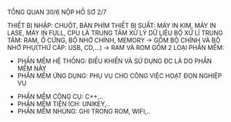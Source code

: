TỔNG QUAN 30/6
NỘP HỒ SƠ 2/7

THIẾT BỊ NHẬP: CHUỘT, BÀN PHÍM
THIẾT BỊ SUẤT: MÁY IN KIM, MÁY IN LASE, MÁY IN FULL, 
CPU LÀ TRUNG TÂM XỬ LÝ DỮ LIỆU
BỘ XỬ LÍ TRUNG TÂM: RAM, Ổ CỨNG, BỘ NHỚ CHÍNH, MEMORY
-> GỒM BỘ CHÍNH VÀ BỘ NHỚ PHỤ(THỨ CÁP: USB, CD,...)
-> RAM VÀ ROM
GỒM 2 LOẠI PHẦN MỀM: 
- PHẦN MỀM HỆ THỐNG: ĐIỀU KHIỂN VÀ SỬ DỤNG ĐC LÀ DO PHẦN MỀM NÀY
- PHẦN MỀM ỨNG DỤNG: PHỤ VỤ CHO CÔNG VIỆC HOẠT ĐỌN NGHIỆP VỤ
+ PHẦN MỀM CÔNG CỤ: C++,..
+ PHẦN MỀM TIỆN ÍCH: UNIKEY,..
+ PHẦN MỀM NHÚNG: GHI TRONG ROM, WIFI,..
